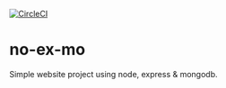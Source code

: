 [![CircleCI](https://circleci.com/gh/abhinavmall/no-ex-mo.svg?style=svg)](https://circleci.com/gh/abhinavmall/no-ex-mo)

# no-ex-mo
Simple website project using node, express &amp; mongodb.
